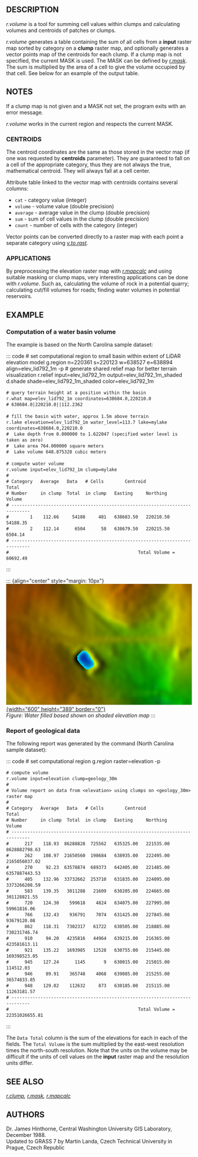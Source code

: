 ## DESCRIPTION

*r.volume* is a tool for summing cell values within clumps and
calculating volumes and centroids of patches or clumps.

*r.volume* generates a table containing the sum of all cells from a
**input** raster map sorted by category on a **clump** raster map, and
optionally generates a vector points map of the centroids for each
clump. If a clump map is not specified, the current MASK is used. The
MASK can be defined by *[r.mask](r.mask.html)*. The sum is multiplied by
the area of a cell to give the volume occupied by that cell. See below
for an example of the output table.

## NOTES

If a clump map is not given and a MASK not set, the program exits with
an error message.

*r.volume* works in the current region and respects the current MASK.

### CENTROIDS

The centroid coordinates are the same as those stored in the vector map
(if one was requested by **centroids** parameter). They are guaranteed
to fall on a cell of the appropriate category, thus they are not always
the true, mathematical centroid. They will always fall at a cell center.

Attribute table linked to the vector map with centroids contains several
columns:

-   `cat` - category value (integer)
-   `volume` - volume value (double precision)
-   `average` - average value in the clump (double precision)
-   `sum` - sum of cell values in the clump (double precision)
-   `count` - number of cells with the category (integer)

Vector points can be converted directly to a raster map with each point
a separate category using *[v.to.rast](v.to.rast.html)*.

### APPLICATIONS

By preprocessing the elevation raster map with
*[r.mapcalc](r.mapcalc.html)* and using suitable masking or clump maps,
very interesting applications can be done with *r.volume*. Such as,
calculating the volume of rock in a potential quarry; calculating
cut/fill volumes for roads; finding water volumes in potential
reservoirs.

## EXAMPLE

### Computation of a water basin volume

The example is based on the North Carolina sample dataset:

::: code
    # set computational region to small basin within extent of LiDAR elevation model
    g.region n=220361 s=220123 w=638527 e=638894 align=elev_lid792_1m -p
    # generate shared relief map for better terrain visualization
    r.relief input=elev_lid792_1m output=elev_lid792_1m_shaded
    d.shade shade=elev_lid792_1m_shaded color=elev_lid792_1m

    # query terrain height at a position within the basin
    r.what map=elev_lid792_1m coordinates=638684.0,220210.0
    # 638684.0|220210.0||112.2362

    # fill the basin with water, approx 1.5m above terrain
    r.lake elevation=elev_lid792_1m water_level=113.7 lake=mylake coordinates=638684.0,220210.0
    #  Lake depth from 0.000000 to 1.622047 (specified water level is taken as zero)
    #  Lake area 764.000000 square meters
    #  Lake volume 648.875328 cubic meters

    # compute water volume
    r.volume input=elev_lid792_1m clump=mylake
    #
    # Category   Average   Data   # Cells        Centroid             Total
    # Number     in clump  Total  in clump   Easting     Northing     Volume
    # -----------------------------------------------------------------------------
    #        1    112.66     54188     481   638683.50   220210.50         54188.35
    #        2    112.14      6504      58   638679.50   220215.50          6504.14
    # -----------------------------------------------------------------------------
    #                                                 Total Volume =       60692.49
:::

::: {align="center" style="margin: 10px"}
[![r.volume lake example](r_volume_lake.png){width="600" height="389"
border="0"}](r_volume_lake.png)\
*Figure: Water filled based shown on shaded elevation map*
:::

### Report of geological data

The following report was generated by the command (North Carolina sample
dataset):

::: code
    # set computational region
    g.region raster=elevation -p

    # compute volume
    r.volume input=elevation clump=geology_30m
    #
    # Volume report on data from <elevation> using clumps on <geology_30m> raster map
    #
    # Category   Average   Data   # Cells        Centroid             Total
    # Number     in clump  Total  in clump   Easting     Northing     Volume
    # -----------------------------------------------------------------------------
    #      217    118.93  86288828  725562   635325.00   221535.00    8628882798.63
    #      262    108.97  21650560  198684   638935.00   222495.00    2165056037.02
    #      270     92.23  63578874  689373   642405.00   221485.00    6357887443.53
    #      405    132.96  33732662  253710   631835.00   224095.00    3373266208.59
    #      583    139.35   3011288   21609   630205.00   224665.00     301128821.55
    #      720    124.30    599618    4824   634075.00   227995.00      59961816.06
    #      766    132.43    936791    7074   631425.00   227845.00      93679120.08
    #      862    118.31   7302317   61722   630505.00   218885.00     730231746.74
    #      910     94.20   4235816   44964   639215.00   216365.00     423581613.11
    #      921    135.22   1693985   12528   630755.00   215445.00     169398523.05
    #      945    127.24      1145       9   630015.00   215015.00        114512.03
    #      946     89.91    365748    4068   639085.00   215255.00      36574833.85
    #      948    129.02    112632     873   630185.00   215115.00      11263181.57
    # -----------------------------------------------------------------------------
    #                                                 Total Volume = 22351026655.81
:::

The `Data Total` column is the sum of the elevations for each in each of
the fields. The `Total Volume` is the sum multiplied by the east-west
resolution times the north-south resolution. Note that the units on the
volume may be difficult if the units of cell values on the **input**
raster map and the resolution units differ.

## SEE ALSO

*[r.clump](r.clump.html), [r.mask](r.mask.html),
[r.mapcalc](r.mapcalc.html)*

## AUTHORS

Dr. James Hinthorne, Central Washington University GIS Laboratory,
December 1988.\
Updated to GRASS 7 by Martin Landa, Czech Technical University in
Prague, Czech Republic

